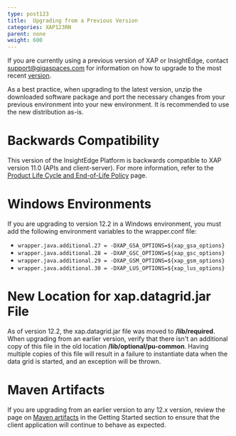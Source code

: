 ```yaml
---
type: post123
title:  Upgrading from a Previous Version
categories: XAP123RN
parent: none
weight: 600
---
```


If you are currently using a previous version of XAP or InsightEdge, contact <support@gigaspaces.com> for information on how to upgrade to the most recent [version](https://www.gigaspaces.com/download-center).

As a best practice, when upgrading to the latest version, unzip the downloaded software package and port the necessary changes from your previous environment into your new environment. It is recommended to use the new distribution as-is. 
 
# Backwards Compatibility

This version of the InsightEdge Platform is backwards compatible to XAP version 11.0 (APIs and client-server). For more information, refer to the [Product Life Cycle and End-of-Life Policy](/release_notes/lifecycle.html) page.

# Windows Environments

If you are upgrading to version 12.2 in a Windows environment, you must add the following environment variables to the wrapper.conf file:

- `wrapper.java.additional.27 = -DXAP_GSA_OPTIONS=${xap_gsa_options}` 
- `wrapper.java.additional.28 = -DXAP_GSC_OPTIONS=${xap_gsc_options}` 
- `wrapper.java.additional.29 = -DXAP_GSM_OPTIONS=${xap_gsm_options}` 
- `wrapper.java.additional.30 = -DXAP_LUS_OPTIONS=${xap_lus_options}`

# New Location for xap.datagrid.jar File

As of version 12.2, the xap.datagrid.jar file was moved to **<XAP install dir>/lib/required**. When upgrading from an earlier version, verify that there isn't an additional copy of this file in the old location **<XAP install dir>/lib/optional/pu-common**. Having multiple copies of this file will result in a failure to instantiate data when the data grid is started, and an exception will be thrown. 

# Maven Artifacts

If you are upgrading from an earlier version to any 12.x version, review the page on [Maven artifacts](../started/maven-artifacts.html) in the Getting Started section to ensure that the client application will continue to behave as expected.